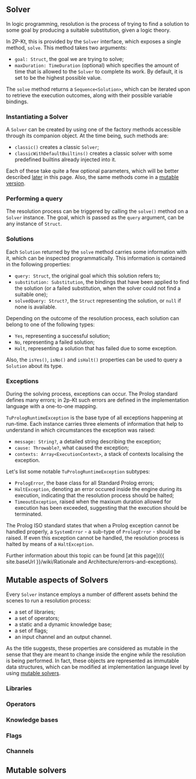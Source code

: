 ## Solver

In logic programming, resolution is the process of trying to find a solution to some goal by producing a suitable substitution, given a logic theory.

In 2P-Kt, this is provided by the `Solver` interface, which exposes a single method, `solve`. This method takes two arguments:

- `goal: Struct`, the goal we are trying to solve;
- `maxDuration: TimeDuration` (optional) which specifies the amount of time that is allowed to the `Solver` to complete its work. By default, it is set to be the highest possible value.

The `solve` method returns a `Sequence<Solution>`, which can be iterated upon to retrieve the execution outcomes, along with their possible variable bindings.

### Instantiating a Solver

A `Solver` can be created by using one of the factory methods accessible through its companion object. At the time being, such methods are:

- `classic()` creates a classic `Solver`;
- `classicWithDefaultBuiltins()` creates a classic solver with some predefined builtins already injected into it.

Each of these take quite a few optional parameters, which will be better described [later](#mutable-aspects-of-solvers) in this page. Also, the same methods come in a [mutable version](#mutable-solvers).

### Performing a query

The resolution process can be triggered by calling the `solve()` method on a `Solver` instance. The goal, which is passed as the `query` argument, can be any instance of `Struct`.

### Solutions

Each `Solution` returned by the `solve` method carries some information with it, which can be inspected programmatically. This information is contained in the following properties:

- `query: Struct`, the original goal which this solution refers to;
- `substitution: Substitution`, the bindings that have been applied to find the solution (or a failed substitution, when the solver could not find a suitable one);
- `solvedQuery: Struct?`, the `Struct` representing the solution, or `null` if none is available.

Depending on the outcome of the resolution process, each solution can belong to one of the following types:

- `Yes`, representing a successful solution;
- `No`, representing a failed solution;
- `Halt`, representing a solution that has failed due to some exception.

Also, the `isYes()`, `isNo()` and `isHalt()` properties can be used to query a `Solution` about its type.

### Exceptions

During the solving process, exceptions can occur. The Prolog standard defines many errors; in 2p-Kt such errors are defined in the implementation language with a one-to-one mapping.

`TuPrologRuntimeException` is the base type of all exceptions happening at run-time. Each instance carries three elements of information that help to understand in which circumstances the exception was raised:

- `message: String?`, a detailed string describing the exception;
- `cause: Throwable?`, what caused the exception;
- `contexts: Array<ExecutionContext>`, a stack of contexts localising the exception.

Let's list some notable `TuPrologRuntimeException` subtypes:

- `PrologError`, the base class for all Standard Prolog errors;
- `HaltException`, denoting an error occured inside the engine during its execution, indicating that the resolution process should be halted;
- `TimeoutException`, raised when the maxixum duration allowed for execution has been exceeded, suggesting that the execution should be terminated.

The Prolog ISO standard states that when a Prolog exception cannot be handled properly, a `SystemError` - a sub-type of `PrologError` - should be raised. If even this exception cannot be handled, the resolution process is halted by means of a `HaltException`.

Further information about this topic can be found [at this page]({{ site.baseUrl }}/wiki/Rationale and Architecture/errors-and-exceptions).

## Mutable aspects of Solvers

Every `Solver` instance employs a number of different assets behind the scenes to run a resolution process:

- a set of libraries;
- a set of operators;
- a static and a dynamic knowledge base;
- a set of flags;
- an input channel and an output channel.

As the title suggests, these properties are considered as mutable in the sense that they are meant to change inside the engine _while_ the resolution is being performed. In fact, these objects are represented as immutable data structures, which can be modified at implementation language level by using [mutable solvers](#mutable-solvers).

### Libraries

### Operators

### Knowledge bases

### Flags

### Channels

## Mutable solvers


